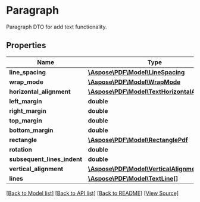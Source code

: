 ﻿# Paragraph
Paragraph DTO for add text functionality.

## Properties
Name | Type | Description | Notes
------------ | ------------- | ------------- | -------------
**line_spacing** | [**\Aspose\PDF\Model\LineSpacing**](LineSpacing.md) |  | [optional]
**wrap_mode** | [**\Aspose\PDF\Model\WrapMode**](WrapMode.md) |  | [optional]
**horizontal_alignment** | [**\Aspose\PDF\Model\TextHorizontalAlignment**](TextHorizontalAlignment.md) |  | [optional]
**left_margin** | **double** |  | [optional]
**right_margin** | **double** |  | [optional]
**top_margin** | **double** |  | [optional]
**bottom_margin** | **double** |  | [optional]
**rectangle** | [**\Aspose\PDF\Model\RectanglePdf**](RectanglePdf.md) |  | [optional]
**rotation** | **double** |  | [optional]
**subsequent_lines_indent** | **double** |  | [optional]
**vertical_alignment** | [**\Aspose\PDF\Model\VerticalAlignment**](VerticalAlignment.md) |  | [optional]
**lines** | [**\Aspose\PDF\Model\TextLine[]**](TextLine.md) |  | 

[[Back to Model list]](../README.md#documentation-for-models) [[Back to API list]](../README.md#documentation-for-api-endpoints) [[Back to README]](../README.md) [[View Source]](../src/Aspose/PDF/Model/Paragraph.php)

